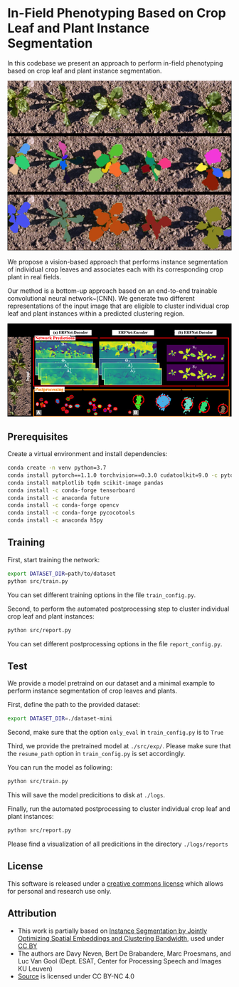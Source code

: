 # In-Field Phenotyping Based on Crop Leaf and Plant Instance Segmentation

In this codebase we present an approach to perform in-field phenotyping based on
crop leaf and plant instance segmentation. 

<p align="center">
    <img src="static/teaser.jpg" />
</p>

We propose a vision-based approach that performs instance segmentation of
individual crop leaves and associates each with its corresponding crop plant in
real fields.

Our method is a bottom-up approach based on an end-to-end trainable
convolutional neural network~(CNN). We generate two different representations of
the input image that are eligible to cluster individual crop leaf and plant
instances within a predicted clustering region. 

<p align="center">
    <img src="static/network.jpg" />
</p>


## Prerequisites
Create a virtual environment and install dependencies:
```bash
conda create -n venv python=3.7
conda install pytorch==1.1.0 torchvision==0.3.0 cudatoolkit=9.0 -c pytorch
conda install matplotlib tqdm scikit-image pandas
conda install -c conda-forge tensorboard
conda install -c anaconda future
conda install -c conda-forge opencv 
conda install -c conda-forge pycocotools
conda install -c anaconda h5py
```

## Training

First, start training the network: 
```bash
export DATASET_DIR=path/to/dataset
python src/train.py
```

You can set different training options in the file ```train_config.py```.

Second, to perform the automated postprocessing step to cluster individual crop leaf and plant instances:
```bash
python src/report.py
```

You can set different postprocessing options in the file ```report_config.py```.

## Test

We provide a model pretraind on our dataset and a minimal example to perform instance segmentation of crop leaves and plants.

First, define the path to the provided dataset:
```bash
export DATASET_DIR=./dataset-mini
```

Second, make sure that the option ```only_eval``` in ```train_config.py``` is to ```True```

Third, we provide the pretrained model at ```./src/exp/```. Please make sure that the ```resume_path``` option in ```train_config.py``` is set accordingly.

You can run the model as following:
```bash
python src/train.py
```
This will save the model predicitions to disk at ```./logs```.

Finally, run the automated postprocessing to cluster individual crop leaf and plant instances:
```bash
python src/report.py
```

Please find a visualization of all predicitions in the directory ```./logs/reports```

## License

This software is released under a [creative commons license](https://creativecommons.org/licenses/by-nc/4.0/legalcode) which allows for personal and research use only.

## Attribution
- This work is partially based on [Instance Segmentation by Jointly Optimizing Spatial Embeddings and Clustering Bandwidth](https://arxiv.org/pdf/1906.11109.pdf), used under [CC BY](https://creativecommons.org/licenses/by-nc/4.0/)
- The authors are Davy Neven, Bert De Brabandere, Marc Proesmans, and Luc Van Gool (Dept. ESAT, Center for Processing Speech and Images KU Leuven)
- [Source](https://github.com/davyneven/SpatialEmbeddings/blob/master/README.md) is licensed under CC BY-NC 4.0









